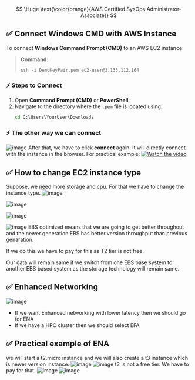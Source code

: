 $$
\Huge \text{\color{orange}{AWS Certified SysOps Administrator-Associate}}
$$



## ✅ Connect Windows CMD with AWS Instance

To connect **Windows Command Prompt (CMD)** to an AWS EC2 instance:

> **Command:**
> ```
> ssh -i DemoKeyPair.pem ec2-user@3.133.112.164
> ```
### ⚡ **Steps to Connect**
1. Open **Command Prompt (CMD)** or **PowerShell**.
2. Navigate to the directory where the `.pem` file is located using:
   ```cmd
   cd C:\Users\YourUser\Downloads
### ⚡ **The other way we can connect**
![image](https://github.com/user-attachments/assets/a9a5c813-6761-4f28-9f6c-c7d548313a18)
After that, we have to click **connect** again. It will directly connect with the instance in the browser.
For practical example:
[![Watch the video](https://img.youtube.com/vi/kzLRxVgos2M/0.jpg)](https://youtu.be/kzLRxVgos2M)
## ✅ How to change EC2 instance type
Suppose, we need more storage and cpu. For that we have to change the instance type.
![image](https://github.com/user-attachments/assets/d1fb53aa-c142-4e84-aa60-7f284ed9a781)

![image](https://github.com/user-attachments/assets/4d6e9bca-c436-4940-93b2-1162527fda14)

![image](https://github.com/user-attachments/assets/4d9e9a99-44b1-464a-b19d-0f4f3230e162)

![image](https://github.com/user-attachments/assets/d633432b-bbab-4b3a-8c62-b43c1d264a75)
EBS optimized means that we are going to get better throughout and the newer generation EBS has better version throughput than previous genaration.

If we do this we have to pay for this as T2 tier is not free.

Our data will remain same if we switch from one EBS base system to another EBS based system as the storage technology will remain same. 

## ✅ Enhanced Networking
![image](https://github.com/user-attachments/assets/7a8bb866-c159-48fe-88d1-dcc4420952e6)

- If we want Enhanced networking with lower latency then we should go for ENA
- If we have a HPC cluster then we should select EFA
## ✅ Practical example of ENA
we will start a t2.micro instance and we will also create a t3 instance which is newer version instance.
![image](https://github.com/user-attachments/assets/0dd1d9a2-ed22-4a97-8ad7-cf334db4e6fe)
![image](https://github.com/user-attachments/assets/363c40ea-392a-400d-9b9b-346449431f0d)
t3 is not a free tier. We have to pay for that.
![image](https://github.com/user-attachments/assets/3147792a-2781-4f92-96ff-a367eaef5647)
![image](https://github.com/user-attachments/assets/e224b24e-524c-4751-b767-2aa4dfa3ab59)














